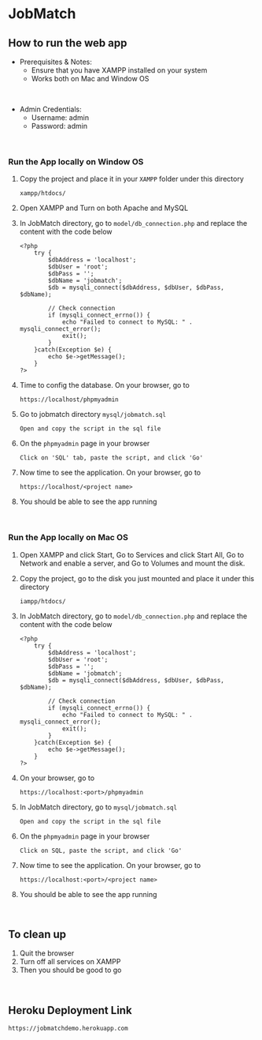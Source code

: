 # JobMatch

## How to run the web app

- Prerequisites & Notes:
    - Ensure that you have XAMPP installed on your system
    - Works both on Mac and Window OS
<p>&nbsp;</p>

- Admin Credentials:
    - Username: admin
    - Password: admin

<p>&nbsp;</p>

### Run the App locally on Window OS

1. Copy the project and place it in your `XAMPP` folder under this directory
    ```
    xampp/htdocs/
    ```
2. Open XAMPP and Turn on both Apache and MySQL
3. In JobMatch directory, go to `model/db_connection.php` and replace the content with the code below
    ```
    <?php
        try {
            $dbAddress = 'localhost';
            $dbUser = 'root';
            $dbPass = '';
            $dbName = 'jobmatch';
            $db = mysqli_connect($dbAddress, $dbUser, $dbPass, $dbName);
        
            // Check connection
            if (mysqli_connect_errno()) {
                echo "Failed to connect to MySQL: " . mysqli_connect_error();
                exit();
            }
        }catch(Exception $e) {
            echo $e->getMessage();
        }
    ?>
    ```

4. Time to config the database. On your browser, go to
    ```
    https://localhost/phpmyadmin
    ```
5. Go to jobmatch directory `mysql/jobmatch.sql`
    ```
    Open and copy the script in the sql file
    ```
6. On the `phpmyadmin` page in your browser
    ```
    Click on 'SQL' tab, paste the script, and click 'Go'
    ```
7. Now time to see the application. On your browser, go to 
    ```
    https://localhost/<project name>
    ```
8. You should be able to see the app running

<p>&nbsp;</p>

### Run the App locally on Mac OS

1. Open XAMPP and click Start, Go to Services and click Start All, Go to Network and enable a server, and Go to Volumes and mount the disk.

2. Copy the project, go to the disk you just mounted and place it under this directory
    ```
    iampp/htdocs/
    ```
3. In JobMatch directory, go to `model/db_connection.php` and replace the content with the code below
    ```
    <?php
        try {
            $dbAddress = 'localhost';
            $dbUser = 'root';
            $dbPass = '';
            $dbName = 'jobmatch';
            $db = mysqli_connect($dbAddress, $dbUser, $dbPass, $dbName);
        
            // Check connection
            if (mysqli_connect_errno()) {
                echo "Failed to connect to MySQL: " . mysqli_connect_error();
                exit();
            }
        }catch(Exception $e) {
            echo $e->getMessage();
        }
    ?>
    ```
4. On your browser, go to
    ```
    https://localhost:<port>/phpmyadmin
    ```
5. In JobMatch directory, go to `mysql/jobmatch.sql`
    ```
    Open and copy the script in the sql file
    ```
6. On the `phpmyadmin` page in your browser
    ```
    Click on SQL, paste the script, and click 'Go'
    ```
7. Now time to see the application. On your browser, go to
    ```
    https://localhost:<port>/<project name>
    ```
8. You should be able to see the app running

<p>&nbsp;</p>

## To clean up

1. Quit the browser
2. Turn off all services on XAMPP
3. Then you should be good to go

<p>&nbsp;</p>

## Heroku Deployment Link
```
https://jobmatchdemo.herokuapp.com
```
